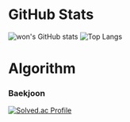 # GitHub Stats
![won's GitHub stats](https://github-readme-stats.vercel.app/api?username=wonjongjang&show_icons=true&theme=dark)
![Top Langs](https://github-readme-stats.vercel.app/api/top-langs/?username=wonjongjang&layout=compact&theme=dark)

# Algorithm
### Baekjoon
[![Solved.ac Profile](http://mazassumnida.wtf/api/generate_badge?boj=bjlaancgk)](https://solved.ac/bjlaancgk)
